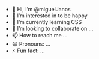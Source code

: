 - 👋 Hi, I’m @miguelJanos
- 👀 I’m interested in to be happy
- 🌱 I’m currently learning CSS
- 💞️ I’m looking to collaborate on ...
- 📫 How to reach me ...
- 😄 Pronouns: ...
- ⚡ Fun fact: ...

<!---
migueljano/migueljano is a ✨ special ✨ repository because its `README.md` (this file) appears on your GitHub profile.
You can click the Preview link to take a look at your changes.
--->

